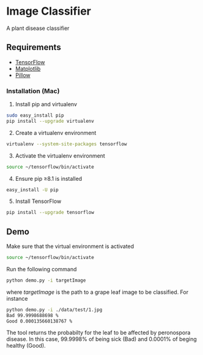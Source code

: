 # Image Classifier
A plant disease classifier

## Requirements
- [TensorFlow](https://www.tensorflow.org/install/)
- [Matplotlib](https://matplotlib.org/)
- [Pillow](https://pillow.readthedocs.io/en/5.0.0/)

### Installation (Mac)

1. Install pip and virtualenv
``` sh
sudo easy_install pip
pip install --upgrade virtualenv 
```

2. Create a virtualenv environment 
``` sh
virtualenv --system-site-packages tensorflow
```

3. Activate the virtualenv environment
``` sh
source ~/tensorflow/bin/activate 
```

4. Ensure pip ≥8.1 is installed
``` sh
easy_install -U pip
```

5. Install TensorFlow
``` sh
pip install --upgrade tensorflow 
```

## Demo

Make sure that the virtual environment is activated
``` sh
source ~/tensorflow/bin/activate 
```

Run the following command
``` sh
python demo.py -i targetImage
```
where *targetImage* is the path to a grape leaf image to be classified. 
For instance
``` sh
python demo.py -i ./data/test/1.jpg
Bad 99.9998688698 %
Good 0.000135660138767 %
```
The tool returns the probabilty for the leaf to be affected by peronospora disease.
In this case, 99.9998% of being sick (Bad) and 0.0001% of beging healthy (Good).

